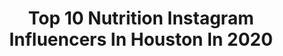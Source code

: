 ---
title: Top 10 Nutrition Instagram Influencers In Houston In 2020
description: >-
  Find top nutrition Instagram influencers in Houston in 2020. Most popular hashtags: #fitness #coronavirus #workout #stayhome.
platform: Instagram
profiles:
  - username: "jayfromhouston"
    fullname: >-
      J A Y  F R O M  H O U S T O N
    location: "United States"
    followers: 221235
    engagement: 162
    commentsToLikes: 0.025319
    avatar: "https://scontent-lga3-1.cdninstagram.com/v/t51.2885-19/s320x320/92262441_534836864119909_6203735562176692224_n.jpg?_nc_ht=scontent-lga3-1.cdninstagram.com&_nc_ohc=gaGUNnvBeU0AX-Lr1TH&oh=fd2f589310eefc5187fc0793dd08e9df&oe=5EB4D8A6"
    verified: true
    hashtags: "#workharder, #selena, #tiktok, #scene"
  - username: "agentshawn"
    fullname: >-
      Trainer/Sports Performance
    location: "United States"
    followers: 17030
    engagement: 341
    commentsToLikes: 0.079770
    avatar: "https://scontent-lhr8-1.cdninstagram.com/v/t51.2885-19/s320x320/32276185_389426638236751_6452693809640767488_n.jpg?_nc_ht=scontent-lhr8-1.cdninstagram.com&_nc_ohc=a3LmWYWfOw4AX82dsX_&oh=dd3e4b8f7a1dba0bb19f713168437d25&oe=5EBAE551"
    verified: false
    hashtags: "#hiitworkout, #sixpack, #glutes, #eatclean"
  - username: "patricktmoore"
    fullname: >-
      Patrick Moore
    location: "United States"
    followers: 207343
    engagement: 514
    commentsToLikes: 0.013990
    avatar: "https://scontent-lhr8-1.cdninstagram.com/v/t51.2885-19/s320x320/89359032_597540861102034_8627712716313722880_n.jpg?_nc_ht=scontent-lhr8-1.cdninstagram.com&_nc_ohc=e_IIpXUwjKEAX9SwQig&oh=425ceaf235229350ba244940e1eceabc&oe=5EB904C9"
    verified: false
    hashtags: "#transformationtuesday, #glutes, #morethananathlete, #thinkbigger"
  - username: "milknhoneynutrition"
    fullname: >-
      Diabetic Dietitian🥑 Mary Ellen
    location: "United States"
    followers: 66364
    engagement: 99
    commentsToLikes: 0.074022
    avatar: "https://scontent-lht6-1.cdninstagram.com/v/t51.2885-19/s320x320/44839774_327185538091804_124550542595719168_n.jpg?_nc_ht=scontent-lht6-1.cdninstagram.com&_nc_ohc=2HNv0dbmpywAX-HKQoK&oh=8c7aa321748a254c47c50a508ddbbe75&oe=5EB53560"
    verified: true
    hashtags: "#type1, #bostonwedding, #snacktime, #goodpops"
  - username: "mikalaray"
    fullname: >-
      M I K A 🏳️‍🌈 🌲
    location: "United States"
    followers: 56575
    engagement: 347
    commentsToLikes: 0.013734
    avatar: "https://scontent-ams4-1.cdninstagram.com/v/t51.2885-19/s320x320/92513570_886459598444138_2329429049752944640_n.jpg?_nc_ht=scontent-ams4-1.cdninstagram.com&_nc_ohc=6LUXnEn6S9QAX9UVJbp&oh=0575608123549b72893dc341fa8e183e&oe=5EB9B6E7"
    verified: false
    hashtags: "#lesbianlife, #giantliv, #hoodiestyle, #airportpic"
  - username: "swoleotaku"
    fullname: >-
      Ann
    location: "United States"
    followers: 48647
    engagement: 890
    commentsToLikes: 0.024097
    avatar: "https://scontent-ams4-1.cdninstagram.com/v/t51.2885-19/s320x320/72727211_712048502648216_2932934708608106496_n.jpg?_nc_ht=scontent-ams4-1.cdninstagram.com&_nc_ohc=a5HK-iMTcoMAX86SL8Y&oh=5af965a2891132f14816692ee43fd0f1&oe=5EBA905F"
    verified: false
    hashtags: "#stayhome, #swoleotaku, #ad, #freegiveaway"
  - username: "khali_fitpro"
    fullname: >-
      IFBB Pro Khali Quartey
    location: "United States"
    followers: 43788
    engagement: 350
    commentsToLikes: 0.085669
    avatar: "https://scontent-amt2-1.cdninstagram.com/v/t51.2885-19/s320x320/40226201_338585866685896_2258222937276416000_n.jpg?_nc_ht=scontent-amt2-1.cdninstagram.com&_nc_ohc=FyQc8eCCIHYAX9RnOLv&oh=b93d45b964fca250d53b737a93fd3fbf&oe=5EBAD558"
    verified: false
    hashtags: "#npcbikinicompetitor, #stayhome, #neverquit, #undergroundathlete"
  - username: "themodernod"
    fullname: >-
      Mariam Aslami O.D.| Eye Doctor
    location: "United States"
    followers: 13616
    engagement: 777
    commentsToLikes: 0.103462
    avatar: "https://scontent-ams4-1.cdninstagram.com/v/t51.2885-19/s320x320/56547459_468032387101030_5561598553689686016_n.jpg?_nc_ht=scontent-ams4-1.cdninstagram.com&_nc_ohc=-rwcn8yethIAX8jhucC&oh=c322911ecbcc72dedfceda80da6d03c9&oe=5EB80923"
    verified: false
    hashtags: "#cityscape, #healthyhair, #retina, #socal"
  - username: "stacieluraann"
    fullname: >-
      Stacie ❥
    location: "United States"
    followers: 8275
    engagement: 608
    commentsToLikes: 0.032087
    avatar: "https://scontent-ams4-1.cdninstagram.com/v/t51.2885-19/s320x320/89820782_563668287583623_6462524336946282496_n.jpg?_nc_ht=scontent-ams4-1.cdninstagram.com&_nc_ohc=LSviGrcjWWoAX_YS2-J&oh=67034f4065e2659959719b4c0712f54e&oe=5EB9C9E4"
    verified: false
    hashtags: "#bootyexercise, #smiles, #stayhome, #health"
  - username: "julztocker"
    fullname: >-
      Julz Tocker
    location: "United States"
    followers: 37796
    engagement: 111
    commentsToLikes: 0.055137
    avatar: "https://scontent-lhr8-1.cdninstagram.com/v/t51.2885-19/s320x320/11820709_1497515193897690_270495146_a.jpg?_nc_ht=scontent-lhr8-1.cdninstagram.com&_nc_ohc=u7QuzSvAC1cAX_X9wFi&oh=afd2501ed9bb5626c6828ad106cf5113&oe=5EB9A2B2"
    verified: true
    hashtags: "#newzealand, #selflove, #happybirthday, #wellbeing"
---